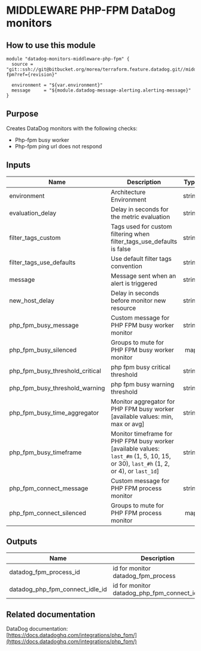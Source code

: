 # MIDDLEWARE PHP-FPM DataDog monitors

## How to use this module

```
module "datadog-monitors-middleware-php-fpm" {
  source = "git::ssh://git@bitbucket.org/morea/terraform.feature.datadog.git//middleware/php-fpm?ref={revision}"

  environment = "${var.environment}"
  message     = "${module.datadog-message-alerting.alerting-message}"
}

```

## Purpose

Creates DataDog monitors with the following checks:

- Php-fpm busy worker
- Php-fpm ping url does not respond

## Inputs

| Name | Description | Type | Default | Required |
|------|-------------|:----:|:-----:|:-----:|
| environment | Architecture Environment | string | - | yes |
| evaluation_delay | Delay in seconds for the metric evaluation | string | `15` | no |
| filter_tags_custom | Tags used for custom filtering when filter_tags_use_defaults is false | string | `*` | no |
| filter_tags_use_defaults | Use default filter tags convention | string | `true` | no |
| message | Message sent when an alert is triggered | string | - | yes |
| new_host_delay | Delay in seconds before monitor new resource | string | `300` | no |
| php_fpm_busy_message | Custom message for PHP FPM busy worker monitor | string | `` | no |
| php_fpm_busy_silenced | Groups to mute for PHP FPM busy worker monitor | map | `<map>` | no |
| php_fpm_busy_threshold_critical | php fpm busy critical threshold | string | `0.9` | no |
| php_fpm_busy_threshold_warning | php fpm busy warning threshold | string | `0.8` | no |
| php_fpm_busy_time_aggregator | Monitor aggregator for PHP FPM busy worker [available values: min, max or avg] | string | `avg` | no |
| php_fpm_busy_timeframe | Monitor timeframe for PHP FPM busy worker [available values: `last_#m` (1, 5, 10, 15, or 30), `last_#h` (1, 2, or 4), or `last_1d`] | string | `last_10m` | no |
| php_fpm_connect_message | Custom message for PHP FPM process monitor | string | `` | no |
| php_fpm_connect_silenced | Groups to mute for PHP FPM process monitor | map | `<map>` | no |

## Outputs

| Name | Description |
|------|-------------|
| datadog_fpm_process_id | id for monitor datadog_fpm_process |
| datadog_php_fpm_connect_idle_id | id for monitor datadog_php_fpm_connect_idle |

## Related documentation

DataDog documentation: [https://docs.datadoghq.com/integrations/php_fpm/](https://docs.datadoghq.com/integrations/php_fpm/)
